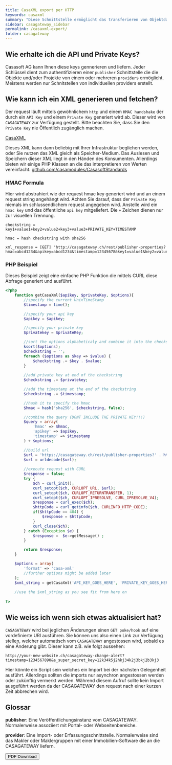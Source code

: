 ```yaml
---
title: CasaXML export per HTTP
keywords: casaxml
summary: "Diese Schnittstelle ermöglicht das transferieren von Objektdaten eines Veröffentlichungs-Portal auf CASAGATEWAY (normalerweise publisher genant) mittels dem CasaXml Standart. Dies wird vollständig über HTTP ermöglich und benötigt sommit keine FTP abhängigkeiten. Das XML kann beliebig von dem CASAGATEWAY API jederzeit abgeholt werden. CASAGATEWAY generiert und liefert per response dan direkt ein XML body. Ebenfalls wird CASAGATEWAY pokes/hooks ausführen sobald jegliche änderungen oder mutationen zu den Daten vorgenommen wurden. Diese werden per GET an einem vorkonfigurierten URI ausgelöst."
sidebar: casagateway_sidebar
permalink: /casaxml-export/
folder: casagateway
---
```



## Wie erhalte ich die API und Private Keys?

Casasoft AG kann Ihnen diese keys gennerieren und liefern. Jeder Schlüssel dient zum authentifizieren einer `publisher` Schnittstelle die die Objekte und/oder Projekte von einem oder mehreren `provider`s ermöglicht. Meistens werden nur Schnitstellen von individuellen providers erstellt.

## Wie kann ich ein XML generieren und fetchen?

Der request läuft mittels gewöhnlichem `http` und einem `HMAC handshake` der durch ein `API Key` und einem `Private Key` generiert wird ab. Dieser wird von `CASAGATEWAY` zur Verfügung gestellt. Bitte beachten Sie, dass Sie den `Private Key` nie Öffentlich zugänglich machen.

[CasaXML](https://github.com/CasasoftCH/CasaXML)

Dieses XML kann dann beliebig mit Ihrer Infrastruktur beglichen werden, oder Sie nutzen das XML gleich als Speicher-Medium. Das Auslesen und Speichern dieser XML liegt in den Händen des Konsumenten. Allerdings bieten wir einige PHP Klassen an die das interpretieren von Werten vereinfacht. [github.com/casamodules/CasasoftStandards](https://github.com/CasasoftCH/casamodules/tree/master/src/CasasoftStandards)

### HMAC Formula

Hier wird abstrahiert wie der request hmac key generiert wird und an einem request string angehängt wird. Achten Sie darauf, dass der `Private Key` niemals im schlussendlichem request angegeben wird. Anstelle wird ein `hmac key` und das öffentliche `api key` mitgeliefert. Die `+` Zeichen dienen nur zur visuellen Trennung. 

```
checkstring = key1+value1+key2+value2+key3+value3+PRIVATE_KEY+TIMESTAMP

hmac = hash checkstring with sha256

xml_response = [GET] "http://casagateway.ch/rest/publisher-properties?hmac=abcd1234&apikey=abcd1234&timestamp=12345678&key1=value1&key2=value2&key3=value3"

```

### PHP Beispiel

Dieses Beispiel zeigt eine einfache PHP Funktion die mittels CURL diese Abfrage generiert und ausführt.

```php
<?php
    function getCasaXml($apikey, $privateKey, $options){
        //specify the current UnixTimeStamp
        $timestamp = time();

        //specify your api key
        $apikey = $apikey;

        //specify your private key
        $privatekey = $privateKey;

        //sort the options alphabeticaly and combine it into the checkstring
        ksort($options);
        $checkstring = '';
        foreach ($options as $key => $value) {
            $checkstring .= $key . $value;
        }
        
        //add private key at end of the checkstring
        $checkstring .= $privatekey;

        //add the timestamp at the end of the checkstring
        $checkstring .= $timestamp;

        //hash it to specify the hmac
        $hmac = hash('sha256', $checkstring, false);

        //combine the query (DONT INCLUDE THE PRIVATE KEY!!!)
        $query = array(
            'hmac' => $hmac,
            'apikey' => $apikey,
            'timestamp' => $timestamp
        ) + $options;

        //build url
        $url = 'https://casagateway.ch/rest/publisher-properties?' . http_build_query($query, '', '&');
        $url = urldecode($url);
		
		//execute request with CURL
        $response = false;
        try {
            $ch = curl_init(); 
            curl_setopt($ch, CURLOPT_URL, $url); 
            curl_setopt($ch, CURLOPT_RETURNTRANSFER, 1); 
            curl_setopt($ch, CURLOPT_IPRESOLVE, CURL_IPRESOLVE_V4);
            $response = curl_exec($ch); 
            $httpCode = curl_getinfo($ch, CURLINFO_HTTP_CODE);
            if($httpCode == 404) {
                $response = $httpCode;
            }
            curl_close($ch); 
        } catch (Exception $e) {
            $response =  $e->getMessage() ;
        }

        return $response;
    }

    $options = array(
        'format' => 'casa-xml'
        //further options might be added later
    );
    $xml_string = getCasaXml('API_KEY_GOES_HERE', 'PRIVATE_KEY_GOES_HERE', $options);
    
    //use the $xml_string as you see fit from here on
    
?>
```

## Wie weiss ich wenn sich etwas aktualisiert hat?

`CASAGATEWAY` wird bei jeglichen Änderungen einen `GET poke/hook` auf eine vordefinierte URI ausführen. Sie können uns also einen Link zur Verfügung stellen, welcher automatisch vom `CASAGATEWAY` angestossen wird, sobald es eine Änderung gibt. Dieser kann z.B. wie folgt aussehen:

```
http://your-new-website.ch/casagateway-change-alert?timestamp=1234567890&a_super_secret_key=12k34k5j2hkj34k2j3bkj2b3kj3
```

Hier könnte ein Script sein welches ein Import bei der nächsten Gelegenheit ausführt. Allerdings sollten die imports nur asynchron angestossen werden oder zukünftig vermerkt werden. Während diesem Aufruf sollte kein Import ausgeführt werden da der CASAGATEWAY den request nach einer kurzen Zeit abbrechen wird.

## Glossar

**publisher**: Eine Veröffentlichungsinstanz vom CASAGATEWAY. Normalerweise assoziiert mit Portal- oder Webseitenbereiche.

**provider**: Eine Import- oder Erfassungsschnittstelle. Normalerweise sind das Makler oder Maklergruppen mit einer Immobilien-Software die an die CASAGATEWAY liefern.

<a target="_blank" class="noCrossRef" href="/pdf/mydoc.pdf"><button type="button" class="btn btn-default" aria-label="Left Align"><span class="glyphicon glyphicon-download-alt" aria-hidden="true"></span> PDF Download</button></a>
